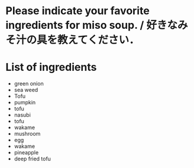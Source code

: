 # Please indicate your favorite ingredients for miso soup. / 好きなみそ汁の具を教えてください．

# List of ingredients
- green onion
- sea weed
- Tofu
- pumpkin
- tofu
- nasubi
- tofu
- wakame
- mushroom
- egg
- wakame
- pineapple
- deep fried tofu
